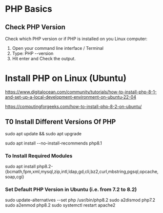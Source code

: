 # PHP Basics

## Check PHP Version

Check which PHP version or if PHP is installed on you Linux computer:

1. Open your command line interface / Terminal
2. Type: PHP --version
3. Hit enter and Check the output.

# Install PHP on Linux (Ubuntu)

https://www.digitalocean.com/community/tutorials/how-to-install-php-8-1-and-set-up-a-local-development-environment-on-ubuntu-22-04

https://computingforgeeks.com/how-to-install-php-8-2-on-ubuntu/

## T0 Install Different Versions Of PHP

sudo apt update && sudo apt upgrade

sudo apt install --no-install-recommends php8.1

### To Install Required Modules

sudo apt install php8.2-{bcmath,fpm,xml,mysql,zip,intl,ldap,gd,cli,bz2,curl,mbstring,pgsql,opcache,soap,cgi}

### Set Default PHP Version in Ubuntu (i.e. from 7.2 to 8.2)

sudo update-alternatives --set php /usr/bin/php8.2
sudo a2dismod php7.2
sudo a2enmod php8.2
sudo systemctl restart apache2
